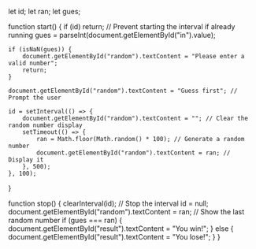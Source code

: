 let id;
let ran;
let gues;

function start() {
    if (id) return; // Prevent starting the interval if already running
    gues = parseInt(document.getElementById("in").value);
    
    if (isNaN(gues)) {
        document.getElementById("random").textContent = "Please enter a valid number";
        return;
    }

    document.getElementById("random").textContent = "Guess first"; // Prompt the user

    id = setInterval(() => {
        document.getElementById("random").textContent = ""; // Clear the random number display
        setTimeout(() => {
            ran = Math.floor(Math.random() * 100); // Generate a random number
            document.getElementById("random").textContent = ran; // Display it
        }, 500); 
    }, 100); 
}

function stop() {
    clearInterval(id); // Stop the interval
    id = null;
    document.getElementById("random").textContent = ran; // Show the last random number
    if (gues === ran) {
        document.getElementById("result").textContent = "You win!";
    } else {
        document.getElementById("result").textContent = "You lose!";
    }
}

